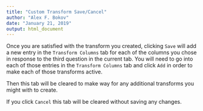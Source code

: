 ```yaml
---
title: "Custom Transform Save/Cancel"
author: "Alex F. Bokov"
date: "January 21, 2019"
output: html_document
---
```


Once you are satisfied with the transform you created, clicking `Save` will 
add a new entry in the `Transform Columns` tab for each of the columns you chose 
in response to the third question in the current tab. You will need to go into 
each of those entries in the `Transform Columns` tab and click `Add` in order
to make each of those transforms active.

Then this tab will be cleared to make way for any additional transforms you
might with to create. 

If you click `Cancel` this tab will be cleared without saving any changes.
